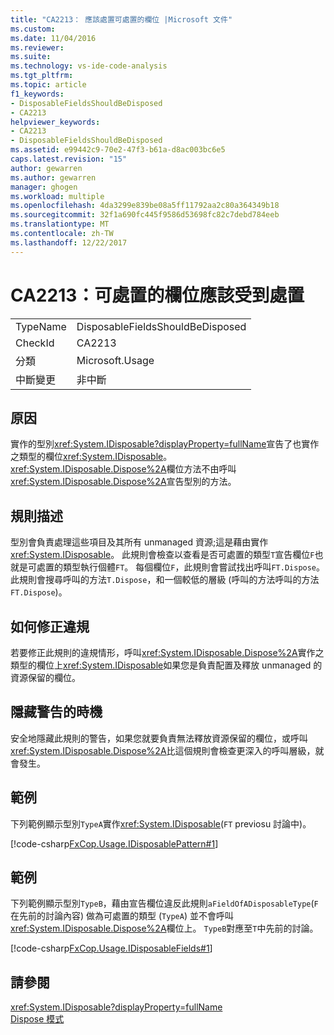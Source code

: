 ```yaml
---
title: "CA2213： 應該處置可處置的欄位 |Microsoft 文件"
ms.custom: 
ms.date: 11/04/2016
ms.reviewer: 
ms.suite: 
ms.technology: vs-ide-code-analysis
ms.tgt_pltfrm: 
ms.topic: article
f1_keywords:
- DisposableFieldsShouldBeDisposed
- CA2213
helpviewer_keywords:
- CA2213
- DisposableFieldsShouldBeDisposed
ms.assetid: e99442c9-70e2-47f3-b61a-d8ac003bc6e5
caps.latest.revision: "15"
author: gewarren
ms.author: gewarren
manager: ghogen
ms.workload: multiple
ms.openlocfilehash: 4da3299e839be08a5ff11792aa2c80a364349b18
ms.sourcegitcommit: 32f1a690fc445f9586d53698fc82c7debd784eeb
ms.translationtype: MT
ms.contentlocale: zh-TW
ms.lasthandoff: 12/22/2017
---
```

# <a name="ca2213-disposable-fields-should-be-disposed"></a>CA2213：可處置的欄位應該受到處置
|||  
|-|-|  
|TypeName|DisposableFieldsShouldBeDisposed|  
|CheckId|CA2213|  
|分類|Microsoft.Usage|  
|中斷變更|非中斷|  
  
## <a name="cause"></a>原因  
 實作的型別<xref:System.IDisposable?displayProperty=fullName>宣告了也實作之類型的欄位<xref:System.IDisposable>。 <xref:System.IDisposable.Dispose%2A>欄位方法不由呼叫<xref:System.IDisposable.Dispose%2A>宣告型別的方法。  
  
## <a name="rule-description"></a>規則描述  
 型別會負責處理這些項目及其所有 unmanaged 資源;這是藉由實作<xref:System.IDisposable>。 此規則會檢查以查看是否可處置的類型`T`宣告欄位`F`也就是可處置的類型執行個體`FT`。 每個欄位`F`，此規則會嘗試找出呼叫`FT.Dispose`。 此規則會搜尋呼叫的方法`T.Dispose`，和一個較低的層級 (呼叫的方法呼叫的方法`FT.Dispose`)。  
  
## <a name="how-to-fix-violations"></a>如何修正違規  
 若要修正此規則的違規情形，呼叫<xref:System.IDisposable.Dispose%2A>實作之類型的欄位上<xref:System.IDisposable>如果您是負責配置及釋放 unmanaged 的資源保留的欄位。  
  
## <a name="when-to-suppress-warnings"></a>隱藏警告的時機  
 安全地隱藏此規則的警告，如果您就要負責無法釋放資源保留的欄位，或呼叫<xref:System.IDisposable.Dispose%2A>比這個規則會檢查更深入的呼叫層級，就會發生。  
  
## <a name="example"></a>範例  
 下列範例顯示型別`TypeA`實作<xref:System.IDisposable>(`FT` previosu 討論中)。  
  
 [!code-csharp[FxCop.Usage.IDisposablePattern#1](../code-quality/codesnippet/CSharp/ca2213-disposable-fields-should-be-disposed_1.cs)]  
  
## <a name="example"></a>範例  
 下列範例顯示型別`TypeB`，藉由宣告欄位違反此規則`aFieldOfADisposableType`(`F`在先前的討論內容) 做為可處置的類型 (`TypeA`) 並不會呼叫<xref:System.IDisposable.Dispose%2A>欄位上。 `TypeB`對應至`T`中先前的討論。  
  
 [!code-csharp[FxCop.Usage.IDisposableFields#1](../code-quality/codesnippet/CSharp/ca2213-disposable-fields-should-be-disposed_2.cs)]  
  
## <a name="see-also"></a>請參閱  
 <xref:System.IDisposable?displayProperty=fullName>   
 [Dispose 模式](/dotnet/standard/design-guidelines/dispose-pattern)
